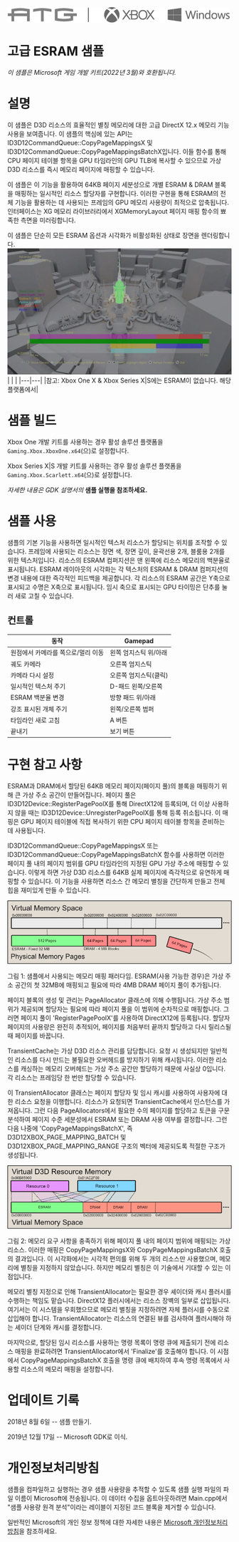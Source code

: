 ![](./media/image1.png)

# 고급 ESRAM 샘플

*이 샘플은 Microsoft 게임 개발 키트(2022년 3월)와 호환됩니다.*

# 설명

이 샘플은 D3D 리소스의 효율적인 별칭 메모리에 대한 고급 DirectX 12.x 메모리 기능 사용을 보여줍니다. 이 샘플의 핵심에 있는 API는 ID3D12CommandQueue::CopyPageMappingsX 및 ID3D12CommandQueue::CopyPageMappingsBatchX입니다. 이들 함수를 통해 CPU 페이지 테이블 항목을 GPU 타임라인의 GPU TLB에 복사할 수 있으므로 가상 D3D 리소스를 즉시 메모리 페이지에 매핑할 수 있습니다.

이 샘플은 이 기능을 활용하여 64KB 페이지 세분성으로 개별 ESRAM & DRAM 블록을 매핑하는 일시적인 리소스 할당자를 구현합니다. 이러한 구현을 통해 ESRAM의 전체 기능을 활용하는 데 사용되는 프레임의 GPU 메모리 사용량이 최적으로 압축됩니다. 인터페이스는 XG 메모리 라이브러리에서 XGMemoryLayout 페이지 매핑 함수의 뾰족한 측면을 미러링합니다.

이 샘플은 단순히 모든 ESRAM 옵션과 시각화가 비활성화된 상태로 장면을 렌더링합니다. ![](./media/image2.jpeg)
| | |
|---|---|
|참고: Xbox One X & Xbox Series X|S에는 ESRAM이 없습니다. 해당 플랫폼에서|


# 샘플 빌드

Xbox One 개발 키트를 사용하는 경우 활성 솔루션 플랫폼을 `Gaming.Xbox.XboxOne.x64`(으)로 설정합니다.

Xbox Series X|S 개발 키트를 사용하는 경우 활성 솔루션 플랫폼을 `Gaming.Xbox.Scarlett.x64`(으)로 설정합니다.

*자세한 내용은* *GDK 설명서의* __샘플 실행을 참조하세요.__

# 샘플 사용

샘플의 기본 기능을 사용하면 일시적인 텍스처 리소스가 할당되는 위치를 조작할 수 있습니다. 프레임에 사용되는 리소스는 장면 색, 장면 깊이, 윤곽선용 2개, 블룸용 2개를 위한 텍스처입니다. 리소스의 ESRAM 컴퍼지션은 맨 왼쪽에 리소스 메모리의 백분율로 표시됩니다. ESRAM 레이아웃의 시각화는 각 텍스처의 ESRAM & DRAM 컴퍼지션의 변경 내용에 대한 즉각적인 피드백을 제공합니다. 각 리소스의 ESRAM 공간은 Y축으로 표시되고 수명은 X축으로 표시됩니다. 임시 축으로 표시되는 GPU 타이밍은 단추를 눌러 새로 고칠 수 있습니다.

## 컨트롤

| 동작 | Gamepad |
|---|---|
| 원점에서 카메라를 쪽으로/멀리 이동 | 왼쪽 엄지스틱 위/아래 |
| 궤도 카메라 | 오른쪽 엄지스틱 |
| 카메라 다시 설정 | 오른쪽 엄지스틱(클릭) |
| 일시적인 텍스처 주기 | D-패드 왼쪽/오른쪽 |
| ESRAM 백분율 변경 | 방향 패드 위/아래 |
| 강조 표시된 개체 주기 | 왼쪽/오른쪽 범퍼 |
| 타임라인 새로 고침 | A 버튼 |
| 끝내기 | 보기 버튼 |

# 구현 참고 사항

ESRAM과 DRAM에서 할당된 64KB 메모리 페이지(페이지 풀)의 블록을 매핑하기 위해 큰 가상 주소 공간이 만들어집니다. 페이지 풀은 ID3D12Device::RegisterPagePoolX를 통해 DirectX12에 등록되며, 더 이상 사용하지 않을 때는 ID3D12Device::UnregisterPagePoolX를 통해 등록 취소됩니다. 이 매핑은 GPU 페이지 테이블에 직접 복사하기 위한 CPU 페이지 테이블 항목을 준비하는 데 사용됩니다.

ID3D12CommandQueue::CopyPageMappingsX 또는 ID3D12CommandQueue::CopyPageMappingsBatchX 함수를 사용하면 이러한 페이지 풀 내의 페이지 범위를 GPU 타임라인의 지정된 GPU 가상 주소에 매핑할 수 있습니다. 이렇게 하면 가상 D3D 리소스를 64KB 실제 페이지에 즉각적으로 유연하게 매핑할 수 있습니다. 이 기능을 사용하면 리소스 간 메모리 별칭을 간단하게 만들고 전체 힙을 재미있게 만들 수 있습니다.

![](./media/image3.png)

그림 1: 샘플에서 사용되는 메모리 매핑 패러다임. ESRAM(사용 가능한 경우)은 가상 주소 공간의 첫 32MB에 매핑되고 필요에 따라 4MB DRAM 페이지 풀이 추가됩니다.

페이지 블록의 생성 및 관리는 PageAllocator 클래스에 의해 수행됩니다. 가상 주소 범위가 제공되며 할당자는 필요에 따라 페이지 풀을 이 범위에 순차적으로 매핑합니다. 그러면 페이지 풀이 'RegisterPagePoolX'를 사용하여 DirectX12에 등록됩니다. 할당자 페이지의 사용량은 완전히 추적되어, 페이지를 처음부터 끝까지 할당하고 다시 릴리스될 때 페이지를 바꿉니다.

TransientCache는 가상 D3D 리소스 관리를 담당합니다. 요청 시 생성되지만 일반적인 리소스를 다시 만드는 불필요한 오버헤드를 방지하기 위해 캐시됩니다. 이러한 리소스를 캐싱하는 메모리 오버헤드는 가상 주소 공간만 할당하기 때문에 사실상 0입니다. 각 리소스는 프레임당 한 번만 할당할 수 있습니다.

이 TransientAllocator 클래스는 페이지 할당자 및 임시 캐시를 사용하여 사용자에 대한 리소스 요청을 이행합니다. 리소스가 요청되면 TransientCache에서 인스턴스를 가져옵니다. 그런 다음 PageAllocators에서 필요한 수의 페이지를 할당하고 토큰을 구문 분석하여 페이지 수준 세분성에서 ESRAM 또는 DRAM 사용 여부를 결정합니다. 그런 다음 나중에 'CopyPageMappingsBatchX', 즉 D3D12XBOX_PAGE_MAPPING_BATCH 및 D3D12XBOX_PAGE_MAPPING_RANGE 구조의 벡터에 제공되도록 적절한 구조가 생성됩니다.

![샘플 스크린샷](./media/image4.png)

그림 2: 메모리 요구 사항을 충족하기 위해 페이지 풀 내의 페이지 범위에 매핑되는 가상 리소스. 이러한 매핑은 CopyPageMappingsX와 CopyPageMappingsBatchX 호출의 결과입니다. 이 시각화에서는 시각적 편의를 위해 두 개의 리소스만 사용했으며, 메모리에 별칭을 지정하지 않았습니다. 하지만 메모리 별칭은 이 기술에서 기대할 수 있는 이점입니다.

메모리 별칭 지정으로 인해 TransientAllocator는 필요한 경우 셰이더와 캐시 플러시를 수행하는 책임도 맡습니다. DirectX12 플러시에서는 리소스 장벽의 일부로 삽입됩니다. 여기서는 이 시스템을 우회했으므로 메모리 별칭을 지정하려면 자체 플러시를 수동으로 삽입해야 합니다. TransientAllocator는 리소스의 연결된 뷰를 검사하여 플러시해야 하는 셰이더 단계와 캐시를 결정합니다.

마지막으로, 할당된 임시 리소스를 사용하는 명령 목록이 명령 큐에 제출되기 전에 리소스 매핑을 완료하려면 TransientAllocator에서 'Finalize'를 호출해야 합니다. 이 시점에서 CopyPageMappingsBatchX 호출을 명령 큐에 배치하여 후속 명령 목록에서 사용할 리소스의 메모리 매핑을 설정합니다.

# 업데이트 기록

2018년 8월 6일 -- 샘플 만들기.

2019년 12월 17일 -- Microsoft GDK로 이식.

# 개인정보처리방침

샘플을 컴파일하고 실행하는 경우 샘플 사용량을 추적할 수 있도록 샘플 실행 파일의 파일 이름이 Microsoft에 전송됩니다. 이 데이터 수집을 옵트아웃하려면 Main.cpp에서 "샘플 사용량 원격 분석"이라는 레이블이 지정된 코드 블록을 제거할 수 있습니다.

일반적인 Microsoft의 개인 정보 정책에 대한 자세한 내용은 [Microsoft 개인정보처리방침](https://privacy.microsoft.com/en-us/privacystatement/)을 참조하세요.


